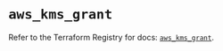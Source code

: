 # `aws_kms_grant`

Refer to the Terraform Registry for docs: [`aws_kms_grant`](https://registry.terraform.io/providers/hashicorp/aws/6.12.0/docs/resources/kms_grant).
